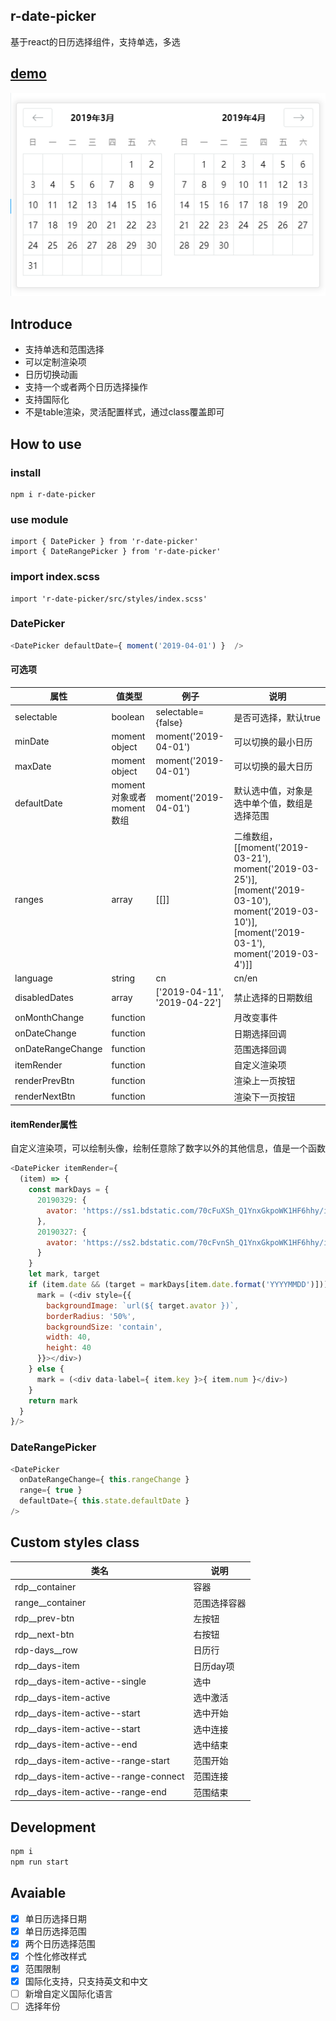 ## r-date-picker

基于react的日历选择组件，支持单选，多选

## [demo](https://kelen.github.io/r-date-picker/)

![AirbnbStyle](https://raw.githubusercontent.com/KELEN/r-date-picker/master/example/images/airbnb-style.png "AirbnbStyle")

## Introduce

 - 支持单选和范围选择
 - 可以定制渲染项
 - 日历切换动画
 - 支持一个或者两个日历选择操作
 - 支持国际化
 - 不是table渲染，灵活配置样式，通过class覆盖即可

## How to use

### install

```
npm i r-date-picker
```

### use module

```
import { DatePicker } from 'r-date-picker'
import { DateRangePicker } from 'r-date-picker'
```

### import index.scss

```
import 'r-date-picker/src/styles/index.scss'
```


### DatePicker

```javascript
<DatePicker defaultDate={ moment('2019-04-01') }  />
```

#### 可选项

| 属性 | 值类型 | 例子 | 说明 |
| ------------ | ------------ | ------------ | -- |
| selectable | boolean | selectable={false} | 是否可选择，默认true |
| minDate | moment object  |  moment('2019-04-01')  | 可以切换的最小日历 |
| maxDate | moment object  |  moment('2019-04-01')  | 可以切换的最大日历 |
| defaultDate  | moment对象或者moment数组 | moment('2019-04-01') | 默认选中值，对象是选中单个值，数组是选择范围 |
| ranges | array | [[]] | 二维数组，[[moment('2019-03-21'), moment('2019-03-25')], [moment('2019-03-10'), moment('2019-03-10')], [moment('2019-03-1'), moment('2019-03-4')]] |
| language | string | cn | cn/en | 
| disabledDates | array | ['2019-04-11', '2019-04-22'] | 禁止选择的日期数组 |
| onMonthChange | function | | 月改变事件 |
| onDateChange | function | | 日期选择回调 |
| onDateRangeChange | function |  | 范围选择回调 |
| itemRender | function |  | 自定义渲染项 |
| renderPrevBtn | function | | 渲染上一页按钮 |
| renderNextBtn | function | | 渲染下一页按钮 |

#### itemRender属性

自定义渲染项，可以绘制头像，绘制任意除了数字以外的其他信息，值是一个函数

```javascript
<DatePicker itemRender={ 
  (item) => { 
    const markDays = {
      20190329: {
        avator: 'https://ss1.bdstatic.com/70cFuXSh_Q1YnxGkpoWK1HF6hhy/it/u=4208386305,57701306&fm=27&gp=0.jpg'
      },
      20190327: {
        avator: 'https://ss2.bdstatic.com/70cFvnSh_Q1YnxGkpoWK1HF6hhy/it/u=2060761043,284284863&fm=27&gp=0.jpg'
      }
    }
    let mark, target
    if (item.date && (target = markDays[item.date.format('YYYYMMDD')])) {
      mark = (<div style={{ 
        backgroundImage: `url(${ target.avator })`, 
        borderRadius: '50%',
        backgroundSize: 'contain',
        width: 40,
        height: 40
      }}></div>)
    } else {
      mark = (<div data-label={ item.key }>{ item.num }</div>)
    }
    return mark
  } 
}/>
```

### DateRangePicker 

```javascript
<DatePicker 
  onDateRangeChange={ this.rangeChange } 
  range={ true }
  defaultDate={ this.state.defaultDate } 
/>
```


## Custom styles class

| 类名 |  说明  |
| ------------ | ------------ |
| rdp__container | 容器 |
| range__container | 范围选择容器 |
| rdp__prev-btn | 左按钮 |
| rdp__next-btn | 右按钮 |
| rdp-days__row | 日历行 | 
| rdp__days-item | 日历day项 |
| rdp__days-item-active--single | 选中 |
| rdp__days-item-active | 选中激活 |
| rdp__days-item-active--start | 选中开始 |
| rdp__days-item-active--start | 选中连接 |
| rdp__days-item-active--end | 选中结束 |
| rdp__days-item-active--range-start | 范围开始 |
| rdp__days-item-active--range-connect | 范围连接 |
| rdp__days-item-active--range-end | 范围结束 |


## Development
```bash
npm i
npm run start
```

## Avaiable

- [x] 单日历选择日期
- [x] 单日历选择范围
- [x] 两个日历选择范围
- [x] 个性化修改样式
- [x] 范围限制
- [x] 国际化支持，只支持英文和中文
- [ ] 新增自定义国际化语言
- [ ] 选择年份